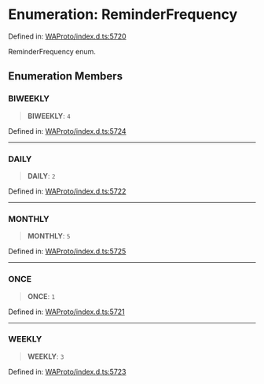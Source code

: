 # Enumeration: ReminderFrequency

Defined in: [WAProto/index.d.ts:5720](https://github.com/Fokusdotid/Baileys/blob/4cdf75fe48f9b13e8084d341633612ce49e934bd/WAProto/index.d.ts#L5720)

ReminderFrequency enum.

## Enumeration Members

### BIWEEKLY

> **BIWEEKLY**: `4`

Defined in: [WAProto/index.d.ts:5724](https://github.com/Fokusdotid/Baileys/blob/4cdf75fe48f9b13e8084d341633612ce49e934bd/WAProto/index.d.ts#L5724)

***

### DAILY

> **DAILY**: `2`

Defined in: [WAProto/index.d.ts:5722](https://github.com/Fokusdotid/Baileys/blob/4cdf75fe48f9b13e8084d341633612ce49e934bd/WAProto/index.d.ts#L5722)

***

### MONTHLY

> **MONTHLY**: `5`

Defined in: [WAProto/index.d.ts:5725](https://github.com/Fokusdotid/Baileys/blob/4cdf75fe48f9b13e8084d341633612ce49e934bd/WAProto/index.d.ts#L5725)

***

### ONCE

> **ONCE**: `1`

Defined in: [WAProto/index.d.ts:5721](https://github.com/Fokusdotid/Baileys/blob/4cdf75fe48f9b13e8084d341633612ce49e934bd/WAProto/index.d.ts#L5721)

***

### WEEKLY

> **WEEKLY**: `3`

Defined in: [WAProto/index.d.ts:5723](https://github.com/Fokusdotid/Baileys/blob/4cdf75fe48f9b13e8084d341633612ce49e934bd/WAProto/index.d.ts#L5723)
